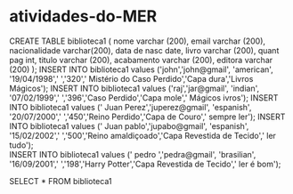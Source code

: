 # atividades-do-MER
CREATE TABLE biblioteca1 (
  nome varchar (200),
  email varchar (200),
  nacionalidade varchar(200),
  data de nasc date,
  livro varchar (200),
  quant pag int, 
  titulo varchar (200),
  acabamento varchar (200),
  editora varchar (200)
  );
  INSERT INTO biblioteca1 values ('john','john@gmail', 'american', '19/04/1998',' ','320',' Mistério do Caso Perdido','Capa dura','Livros Mágicos');
  INSERT INTO biblioteca1 values ('raj','jar@gmail', 'indian', '07/02/1999',' ','396','Caso Perdido','Capa mole',' Mágicos ivros');
  INSERT INTO biblioteca1 values (' Juan Perez','juperez@gmail', 'espanish', '20/07/2000',' ','450','Reino Perdido','Capa de Couro',' sempre ler');
  INSERT INTO biblioteca1 values (' Juan pablo','jupabo@gmail', 'espanish', '15/02/2002',' ','500','Reino amaldiçoado','Capa Revestida de Tecido',' ler tudo');  
   INSERT INTO biblioteca1 values (' pedro ','pedra@gmail', 'brasilian', '16/09/2001',' ','198','Harry Potter','Capa Revestida de Tecido',' ler é bom');  

SELECT * FROM biblioteca1
